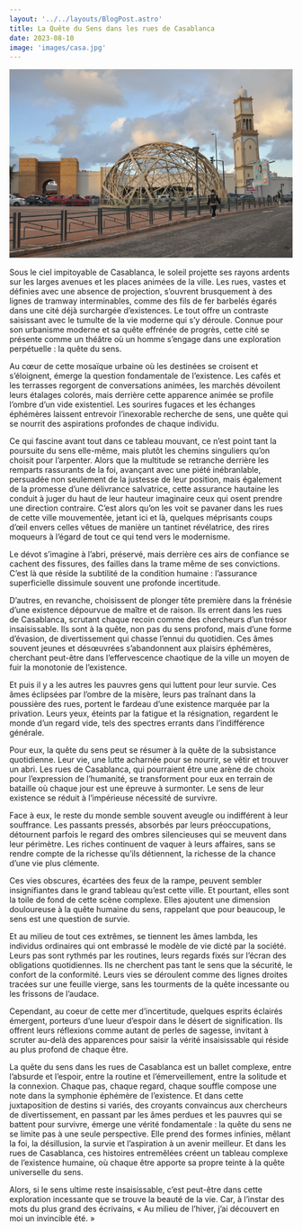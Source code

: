 ```yaml
---
layout: '../../layouts/BlogPost.astro'
title: La Quête du Sens dans les rues de Casablanca
date: 2023-08-10
image: 'images/casa.jpg'
---
```

![](images/casa.jpg)

Sous le ciel impitoyable de Casablanca, le soleil projette ses rayons  ardents sur les larges avenues et les places animées de la ville. Les  rues, vastes et définies avec une absence de projection, s’ouvrent  brusquement à des lignes de tramway interminables, comme des fils de fer  barbelés égarés dans une cité déjà surchargée d’existences. Le tout  offre un contraste saisissant avec le tumulte de la vie moderne qui s’y  déroule. Connue pour son urbanisme moderne et sa quête effrénée de  progrès, cette cité se présente comme un théâtre où un homme s’engage  dans une exploration perpétuelle : la quête du sens.

Au cœur de cette mosaïque urbaine où les destinées se croisent et  s’éloignent, émerge la question fondamentale de l’existence. Les cafés  et les terrasses regorgent de conversations animées, les marchés  dévoilent leurs étalages colorés, mais derrière cette apparence animée  se profile l’ombre d’un vide existentiel. Les sourires fugaces et les  échanges éphémères laissent entrevoir l’inexorable recherche de sens,  une quête qui se nourrit des aspirations profondes de chaque individu.

Ce qui fascine avant tout dans ce tableau mouvant, ce n’est point  tant la poursuite du sens elle-même, mais plutôt les chemins singuliers  qu’on choisit pour l’arpenter. Alors que la multitude se retranche  derrière les remparts rassurants de la foi, avançant avec une piété  inébranlable, persuadée non seulement de la justesse de leur position,  mais également de la promesse d’une délivrance salvatrice, cette  assurance hautaine les conduit à juger du haut de leur hauteur  imaginaire ceux qui osent prendre une direction contraire. C’est alors  qu’on les voit se pavaner dans les rues de cette ville mouvementée,  jetant ici et là, quelques méprisants coups d’œil envers celles vêtues  de manière un tantinet révélatrice, des rires moqueurs à l’égard de tout  ce qui tend vers le modernisme.

Le dévot s’imagine à l’abri, préservé, mais derrière ces airs de  confiance se cachent des fissures, des failles dans la trame même de ses  convictions. C’est là que réside la subtilité de la condition humaine :  l’assurance superficielle dissimule souvent une profonde incertitude.

D’autres, en revanche, choisissent de plonger tête première dans la  frénésie d’une existence dépourvue de maître et de raison. Ils errent  dans les rues de Casablanca, scrutant chaque recoin comme des chercheurs  d’un trésor insaisissable. Ils sont à la quête, non pas du sens  profond, mais d’une forme d’évasion, de divertissement qui chasse  l’ennui du quotidien. Ces âmes souvent jeunes et désœuvrées  s’abandonnent aux plaisirs éphémères, cherchant peut-être dans  l’effervescence chaotique de la ville un moyen de fuir la monotonie de  l’existence.

Et puis il y a les autres les pauvres gens qui luttent pour leur  survie. Ces âmes éclipsées par l’ombre de la misère, leurs pas traînant  dans la poussière des rues, portent le fardeau d’une existence marquée  par la privation. Leurs yeux, éteints par la fatigue et la résignation,  regardent le monde d’un regard vide, tels des spectres errants dans  l’indifférence générale.

Pour eux, la quête du sens peut se résumer à la quête de la  subsistance quotidienne. Leur vie, une lutte acharnée pour se nourrir,  se vêtir et trouver un abri. Les rues de Casablanca, qui pourraient être  une arène de choix pour l’expression de l’humanité, se transforment  pour eux en terrain de bataille où chaque jour est une épreuve à  surmonter. Le sens de leur existence se réduit à l’impérieuse nécessité  de survivre.

Face à eux, le reste du monde semble souvent aveugle ou indifférent à  leur souffrance. Les passants pressés, absorbés par leurs  préoccupations, détournent parfois le regard des ombres silencieuses qui  se meuvent dans leur périmètre. Les riches continuent de vaquer à leurs  affaires, sans se rendre compte de la richesse qu’ils détiennent, la  richesse de la chance d’une vie plus clémente.

Ces vies obscures, écartées des feux de la rampe, peuvent sembler  insignifiantes dans le grand tableau qu’est cette ville. Et pourtant,  elles sont la toile de fond de cette scène complexe. Elles ajoutent une  dimension douloureuse à la quête humaine du sens, rappelant que pour  beaucoup, le sens est une question de survie.

Et au milieu de tout ces extrêmes, se tiennent les âmes lambda, les  individus ordinaires qui ont embrassé le modèle de vie dicté par la  société. Leurs pas sont rythmés par les routines, leurs regards fixés  sur l’écran des obligations quotidiennes. Ils ne cherchent pas tant le  sens que la sécurité, le confort de la conformité. Leurs vies se  déroulent comme des lignes droites tracées sur une feuille vierge, sans  les tourments de la quête incessante ou les frissons de l’audace.

Cependant, au coeur de cette mer d’incertitude, quelques esprits  éclairés émergent, porteurs d’une lueur d’espoir dans le désert de  signification. Ils offrent leurs réflexions comme autant de perles de  sagesse, invitant à scruter au-delà des apparences pour saisir la vérité  insaisissable qui réside au plus profond de chaque être.

La quête du sens dans les rues de Casablanca est un ballet complexe,  entre l’absurde et l’espoir, entre la routine et l’émerveillement, entre  la solitude et la connexion. Chaque pas, chaque regard, chaque souffle  compose une note dans la symphonie éphémère de l’existence. Et dans  cette juxtaposition de destins si variés, des croyants convaincus aux  chercheurs de divertissement, en passant par les âmes perdues et les  pauvres qui se battent pour survivre, émerge une vérité fondamentale :  la quête du sens ne se limite pas à une seule perspective. Elle prend  des formes infinies, mêlant la foi, la désillusion, la survie et  l’aspiration à un avenir meilleur. Et dans les rues de Casablanca, ces  histoires entremêlées créent un tableau complexe de l’existence humaine,  où chaque être apporte sa propre teinte à la quête universelle du sens.

Alors, si le sens ultime reste insaisissable, c’est peut-être dans  cette exploration incessante que se trouve la beauté de la vie. Car, à  l’instar des mots du plus grand des écrivains, « Au milieu de l’hiver,  j’ai découvert en moi un invincible été. »
